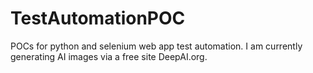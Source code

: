 # TestAutomationPOC
POCs for python and selenium web app test automation. I am currently generating AI images via a free site DeepAI.org.
